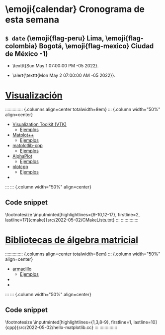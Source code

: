 # \emoji{calendar} Cronograma de esta semana

## `$ date` (\emoji{flag-peru} Lima, \emoji{flag-colombia} Bogotá, \emoji{flag-mexico} Ciudad de México -1)

- \texttt{Sun May  1 07:00:00 PM -05 2022}.

- \alert{\texttt{Mon May  2 07:00:00 AM -05 2022}}.

# [Visualización](https://en.wikipedia.org/wiki/Scientific_visualization)

<!-- https://events.prace-ri.eu/event/845/sessions/2707/attachments/989/1639/3D-scientific-visualisation-intro-Bologna.pdf -->
<!-- https://www.tu.kielce.pl/~sk/files-pi/pi-scientific-visualisation.pdf -->
<!-- https://inviwo.org -->
<!-- http://www.cs.utah.edu/~crj/cs523 -->

:::::::::::::: {.columns align=center totalwidth=8em}
::: {.column width="50%" align=center}

- [Visualization Toolkit (VTK)](https://vtk.org/about/#overview)
  - [Ejemplos](https://kitware.github.io/vtk-examples/site/Cxx/#plotting)
- [Matplot++](https://github.com/alandefreitas/matplotplusplus)
  - [Ejemplos](https://alandefreitas.github.io/matplotplusplus/plot-types/line-plots/line-plot)
- [matplotlib-cpp](https://github.com/lava/matplotlib-cpp)
  - [Ejemplos](https://alandefreitas.github.io/matplotplusplus/plot-types/line-plots/line-plot)
- [AlphaPlot](https://github.com/narunlifescience/AlphaPlot)
  - [Ejemplos](http://alphaplotwiki.com/index.php?title=Gallery)
- [plotcpp](https://github.com/Kolkir/plotcpp)
  - [Ejemplos]()
- [](https://github.com/epezent/implot)

<!-- https://github.com/Kolkir/plotcpp -->
<!-- https://github.com/Kolkir/plotcpp -->
<!-- https://soblin.github.io/matplotlibcpp17/index.html#autotoc_md5 -->
<!-- https://jkriege2.github.io/JKQtPlotter/example_tutorial_projects.html -->
<!-- https://www3.cs.stonybrook.edu/~qin/courses/geometry/fundamental-techniques-graphics-visualization.pdf -->
<!-- https://github.com/soblin/matplotlibcpp17 -->

:::
::: {.column width="50%" align=center}

## Code snippet

\footnotesize
\inputminted[highlightlines={9-10,12-17}, firstline=2, lastline=17]{cmake}{src/2022-05-02/CMakeLists.txt}
:::
::::::::::::::

# [Bibliotecas de álgebra matricial](https://en.wikipedia.org/wiki/Comparison_of_linear_algebra_libraries)

:::::::::::::: {.columns align=center totalwidth=8em}
::: {.column width="50%" align=center}

- [armadillo](http://arma.sourceforge.net/faq.html)
  - [Ejemplos]()
- [](https://eigen.tuxfamily.org/index.php?title=Main_Page)
- [](https://xtensor.readthedocs.io/en/latest)

:::
::: {.column width="50%" align=center}

## Code snippet

\footnotesize
\inputminted[highlightlines={1,3,8-9}, firstline=1, lastline=10]{cpp}{src/2022-05-02/hello-matplotlib.cc}
:::
::::::::::::::